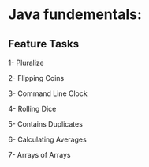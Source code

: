 # Java fundementals:

## Feature Tasks

1- Pluralize

2- Flipping Coins

3- Command Line Clock

4- Rolling Dice

5- Contains Duplicates

6- Calculating Averages

7- Arrays of Arrays